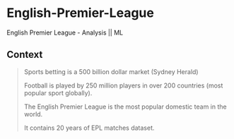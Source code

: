 # English-Premier-League
English Premier League -  Analysis || ML 

## Context
> Sports betting is a 500 billion dollar market (Sydney Herald)
> 
> Football is played by 250 million players in over 200 countries (most popular sport globally).
> 
> The English Premier League is the most popular domestic team in the world.
> 
> It contains 20 years of EPL matches dataset.

